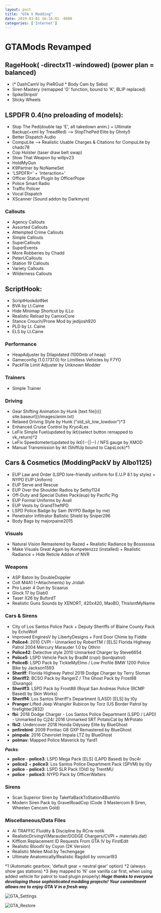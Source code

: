 ```yaml
--- 
layout: post
title: "GTA V Modding" 
date: 2019-03-01 16:16:01 -0600 
categories: ['Internet']
--- 
```


# GTAMods Revamped

## RageHook( -directx11 -windowed) (power plan = balanced)
* (* DashCamV by PieRGud * Body Cam by Sebo)
* Siren Mastery (remapped 'G' function, bound to 'K', BLIP replaced)
* SpikeStripsV
* Sticky Wheels

## LSPDFR 0.4(no preloading of models):
* Stop The Ped(double tap 'E', alt takedown anim.) + Ultimate Backup(+xml by TreadRed)
--> StopThePed Elite by Ghnty5
* Better Dispatch Audio
* CompuLite --> Realistic Usable Charges & Citations for CompuLite by chadc78
* Cop Holster (taser draw belt swap)
* Stow That Weapon by willpv23
* HoldMyGun
* K9Partner by NoNameSet
* 'LSPDFR+' + 'Interaction+'
* Officer Status Plugin by OfficerPope
* Police Smart Radio
* Traffic Policer
* Vocal Dispatch
* XScanner (Sound addon by Darkmyre)

### Callouts 
* Agency Callouts
* Assorted Callouts
* Attempted Crime Callouts
* Simple Callouts
* SuperCallouts
* SuperEvents
* More Robberies by Chadd
* PeterUCallouts
* Station 19 Callouts
* Variety Callouts
* Wilderness Callouts

## ScriptHook:
* ScriptHookdotNet
* BVA by Lt.Caine
* Hide Minimap Shortcut by iLLo
* Realistic Reload by CamxxCore
* Stance Crouch/Prone Mod by jedijosh920
* PLD by Lt. Caine
* ELS by Lt.Caine

### Performance
* HeapAdjuster by Dilapidated (1000mb of heap)
* Gameconfig (1.0.1737.0) for Limitless Vehicles by F7YO
* PackFile Limit Adjuster by Unknown Modder

### Trainers
* Simple Trainer

 
### Driving
* Gear Shifting Animation by Hunk [text file]({{ site.baseurl}}/images/anim.txt) 
* Relaxed Driving Style by Hunk ("std_sit_low_lowdoor")†3
* Enhanced Cruise Control by Kryo4Lex 
* LeFix Simple Fuel(updated by ikt)(select button remapped to vk_return)†2
* LeFix Speedometer(updated by ikt)(--||--) / NFS gauge by XMOD
* Manual Transmission by ikt (ShiftUp bound to CapsLock)†1


## Cars & Cosmetics (ModdingPackV by Albo1125)
* EUP Law and Order (LSPD lore-friendly uniform for E.U.P 8.1 by stylez + NYPD EUP Uniform)
* EUP Serve and Rescue
* EUP Over the Shoulder Radios by Sethy1124 
* Off-Duty and Special Duties Pack(eup) by Pacific Pig
* EUP Formal Uniforms by Avail
* EUP Vests by GrandTheftPD
* LSPD Police Badge by Sam (NYPD Badge by me)
* Penetrator Inflitrator Ballistic Shield by Sniper296
* Body Bags by majorpaine2015

### Visuals
* Natural Vision Remastered by Razed + Realistic Radiance by Bossssssa
* Make Visuals Great Again by Kompetenzzz (installed) + Realistic Radiance + Hide Reticle Addon of NVR


### Weapons
* ASP Baton by DoubleDoppler
* Colt M4A1 (+Attachments) by Jridah
* Pro Laser 4 Gun by Scaarus
* Glock 17 by Diab0
* Taser X26 by BufordT
* Realistic Guns Sounds by XENORT, 420x420, MaoBO, ThisIsntMyName

### Cars & Sirens
* City of Los Santos Police Pack + Deputy Sheriffs of Blaine County Pack by EchoWolf
* Improved EnginesV by LibertyDesigns + Ford Door Chime by Fiddle
* __Police4__: 2010 CVPI - Unmarked by RobertTM / [ELS] Florida Highway Patrol 2004 Mercury Marauder 1.0 by Othrin 
* __Police42__: Detective style 2010 Unmarked Charger by Steve6654
* __Police5__: LSPD Vehicle Pack by BradM (cvpi) (bordpatrol)
* __PoliceB__: LSPD Pack by TickleMyElmo / Low Profile BMW 1200 Police Bike by Jackson1593
* __Sheriff__: Florida Highway Patrol 2019 Dodge Charger by Terry Sloman
* __Sheriff2__: BCSO Pack by RangerZ / The Ghost Pack by Frost88 (Durango)
* __Sheriff3__: LSPD Pack by Frost88
(Royal San Andreas Police (RCMP Based) by Skin Works)
* __Sheriff4__: Los Santos Sheriff's Department (LASD) [ELS] by t0y
* __Pranger__:Lifted Jeep Wrangler Rubicon by Torz 
  (US Border Patrol by  firefighter2832)
* __fbi__: 2018 Dodge Charger - Los Santos Police Department (LSPD / LAPD) - Unmarked by  Cj24/ 2016 Unmarked SRT PotatoCat by MrPotato
* __fbi2__: Undercover 2018 Honda Odyssey Elite by BlueGhost
* __pnfirebird__: 2009 Pontiac G8 GXP Remastered by BlueGhost
* __pimpala__: 2016 Chevrolet Impala LTZ by BlueGhost
* __polmav__: Mapped Police Maverick by Yard1


___Packs___:
* __police__ - __police3__: LSPD Mega Pack [ELS] (LAPD Based) by 0sc4r
* __police2__ + __police3__: Los Santos Police Department Pack (SPVM) by t0y
* __police__ - __police3__: LSPD SLR Pack (Old) by TrentMU
* __police__ - __police3__: NYPD Pack by OfficerWalters

### Sirens
* Scan Superior Siren by TakeYaBackToStation4BumVio
* Modern Siren Pack by GravelRoadCop (Code 3 Mastercom B Siren, Wheelen Cencom Gold)

### Miscellaneous/Data Files
* AI TRAFFIC Fluidity & Discipline by RCrw notik
* RealisticDrivingV(Marauder/DODGE Chargers/CVPI + materials.dat)
* Kifflom Replacement ID Requests From GTA IV by FirstEdit
* Realistic BloodV by Csyon (2K Version)
* Realistic Melee Mod by Techengage
* Ultimate Anatomically/Realistic Ragdoll by voncarl93 

†1 (Automatic gearbox; 'default gear = neutral gear' option)
†2 (always show gas stations)
†3 (key mapped to 'N' use vanilla car first, when using added vehicle for patrol to load plugin properly)
___Huge thanks to everyone developing those sophisticated modding projects! Your commitment allows me to enjoy GTA V in a fresh way.___

![GTA_Settings](https://worstaim.eu/images/gta_rage_settings_new.PNG) 

![GTA_Restore](https://worstaim.eu/images/clean_gta_folder_full.png)





 
